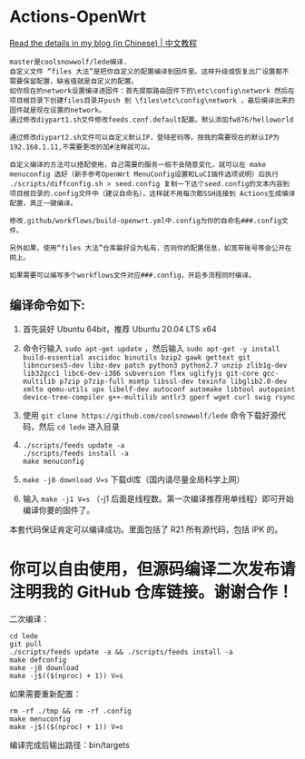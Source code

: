 # Actions-OpenWrt

[Read the details in my blog (in Chinese) | 中文教程](https://p3terx.com/archives/build-openwrt-with-github-actions.html)

```
master是coolsnowwolf/lede编译.
自定义文件 “files 大法”是把你自定义的配置编译到固件里。这样升级或恢复出厂设置都不需要保留配置，缺省值就是自定义的配置。
如你现在的network设置编译进固件：首先提取路由固件下的\etc\config\network 然后在项目根目录下创建files目录并push 到 \files\etc\config\network ，最后编译出来的固件就是现在设置的network。
通过修改diypart1.sh文件修改feeds.conf.default配置。默认添加fw876/helloworld

通过修改diypart2.sh文件可以自定义默认IP，登陆密码等。按我的需要现在的默认IP为192.168.1.11,不需要更改的加#注释就可以。

自定义编译的方法可以搭配使用，自己需要的服务一般不会随意变化，就可以在 make menuconfig 选好（新手参考OpenWrt MenuConfig设置和LuCI插件选项说明）后执行 ./scripts/diffconfig.sh > seed.config 复制一下这个seed.config的文本内容到项目根目录的.config文件中（建议自命名），这样就不用每次都SSH连接到 Actions生成编译配置，真正一键编译。

修改.github/workflows/build-openwrt.yml中.config为你的自命名###.config文件。

另外如果，使用“files 大法”仓库最好设为私有，否则你的配置信息，如宽带账号等会公开在网上。

如果需要可以编写多个workflows文件对应###.config，开启多流程同时编译。

```

## 编译命令如下:

1. 首先装好 Ubuntu 64bit，推荐 Ubuntu 20.04 LTS x64

2. 命令行输入 `sudo apt-get update` ，然后输入 `sudo apt-get -y install build-essential asciidoc binutils bzip2 gawk gettext git libncurses5-dev libz-dev patch python3 python2.7 unzip zlib1g-dev lib32gcc1 libc6-dev-i386 subversion flex uglifyjs git-core gcc-multilib p7zip p7zip-full msmtp libssl-dev texinfo libglib2.0-dev xmlto qemu-utils upx libelf-dev autoconf automake libtool autopoint device-tree-compiler g++-multilib antlr3 gperf wget curl swig rsync`

3. 使用 `git clone https://github.com/coolsnowwolf/lede` 命令下载好源代码，然后 `cd lede` 进入目录

4. ```
   ./scripts/feeds update -a
   ./scripts/feeds install -a
   make menuconfig
   ```

5. `make -j8 download V=s` 下载dl库（国内请尽量全局科学上网）

6. 输入 `make -j1 V=s` （-j1 后面是线程数。第一次编译推荐用单线程）即可开始编译你要的固件了。

本套代码保证肯定可以编译成功。里面包括了 R21 所有源代码，包括 IPK 的。

# 你可以自由使用，但源码编译二次发布请注明我的 GitHub 仓库链接。谢谢合作！

二次编译：

```
cd lede
git pull
./scripts/feeds update -a && ./scripts/feeds install -a
make defconfig
make -j8 download
make -j$(($(nproc) + 1)) V=s
```

如果需要重新配置：

```
rm -rf ./tmp && rm -rf .config
make menuconfig
make -j$(($(nproc) + 1)) V=s
```

编译完成后输出路径：bin/targets
